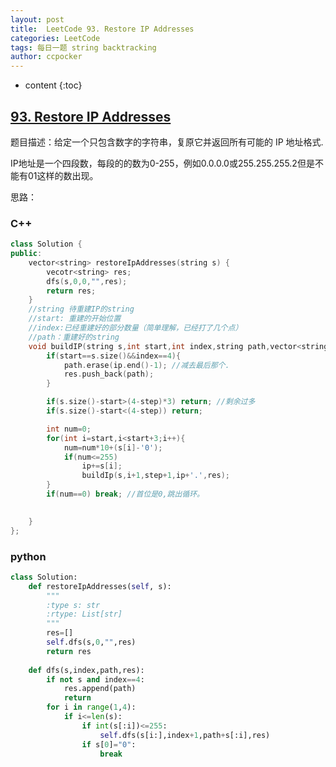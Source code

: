 ```yaml
---
layout: post
title:  LeetCode 93. Restore IP Addresses
categories: LeetCode
tags: 每日一题 string backtracking
author: ccpocker
---
```


* content
{:toc}

## [93. Restore IP Addresses](https://leetcode.com/problems/restore-ip-addresses/)

题目描述：给定一个只包含数字的字符串，复原它并返回所有可能的 IP 地址格式.

IP地址是一个四段数，每段的的数为0-255，例如0.0.0.0或255.255.255.2但是不能有01这样的数出现。

思路：


### C++
```cpp
class Solution {
public:
    vector<string> restoreIpAddresses(string s) {
        vecotr<string> res;
        dfs(s,0,0,"",res);
        return res;
    }
    //string 待重建IP的string
    //start: 重建的开始位置
    //index:已经重建好的部分数量（简单理解，已经打了几个点）
    //path：重建好的string
    void buildIP(string s,int start,int index,string path,vector<string> res){
        if(start==s.size()&&index==4){
            path.erase(ip.end()-1); //减去最后那个.
            res.push_back(path);
        }

        if(s.size()-start>(4-step)*3) return; //剩余过多
        if(s.size()-start<(4-step)) return;

        int num=0;
        for(int i=start,i<start+3;i++){
            num=num*10+(s[i]-'0');
            if(num<=255)
                ip+=s[i];
                buildIp(s,i+1,step+1,ip+'.',res);
        }
        if(num==0) break; //首位是0,跳出循环。
        

    }
};

```
### python
```python
class Solution:
    def restoreIpAddresses(self, s):
        """
        :type s: str
        :rtype: List[str]
        """
        res=[]
        self.dfs(s,0,"",res)
        return res
    
    def dfs(s,index,path,res):
        if not s and index==4:
            res.append(path)
            return
        for i in range(1,4):
            if i<=len(s):
                if int(s[:i])<=255:
                    self.dfs(s[i:],index+1,path+s[:i],res)
                if s[0]="0":
                    break
```